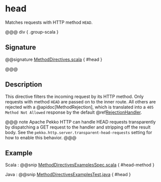 # head

Matches requests with HTTP method `HEAD`.

@@@ div { .group-scala }

## Signature

@@signature [MethodDirectives.scala](/http/src/main/scala/org/apache/pekko/http/scaladsl/server/directives/MethodDirectives.scala) { #head }

@@@

## Description

This directive filters the incoming request by its HTTP method. Only requests with
method `HEAD` are passed on to the inner route. All others are rejected with a
@apidoc[MethodRejection], which is translated into a `405 Method Not Allowed` response
by the default @ref[RejectionHandler](../../rejections.md#the-rejectionhandler).

@@@ note
Apache Pekko HTTP can handle HEAD requests transparently by dispatching a GET request to the handler and
stripping off the result body. See the `pekko.http.server.transparent-head-requests` setting for how to enable
this behavior.
@@@

## Example

Scala
:  @@snip [MethodDirectivesExamplesSpec.scala](/docs/src/test/scala/docs/http/scaladsl/server/directives/MethodDirectivesExamplesSpec.scala) { #head-method }

Java
:  @@snip [MethodDirectivesExamplesTest.java](/docs/src/test/java/docs/http/javadsl/server/directives/MethodDirectivesExamplesTest.java) { #head }
